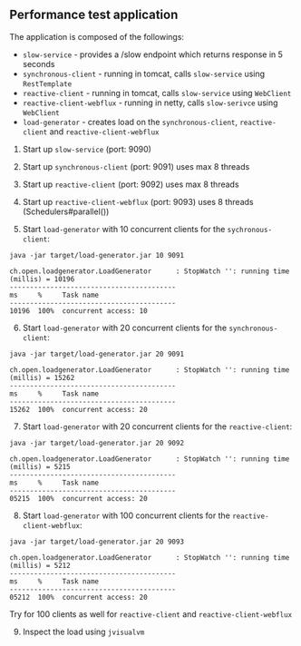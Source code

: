 ## Performance test application

The application is composed of the followings:

- `slow-service` - provides a /slow endpoint which returns response in 5 seconds
- `synchronous-client` - running in tomcat, calls `slow-service` using `RestTemplate`
- `reactive-client` - running in tomcat, calls `slow-service` using `WebClient`
- `reactive-client-webflux` - running in netty, calls `slow-serivce` using `WebClient`
- `load-generator` - creates load on the `synchronous-client`, `reactive-client` and `reactive-client-webflux` 

1. Start up `slow-service` (port: 9090)
2. Start up `synchronous-client` (port: 9091) uses max 8 threads
3. Start up `reactive-client` (port: 9092) uses max 8 threads
4. Start up `reactive-client-webflux` (port: 9093) uses 8 threads (Schedulers#parallel())

5. Start `load-generator` with 10 concurrent clients for the `sychronous-client`:

```
java -jar target/load-generator.jar 10 9091

ch.open.loadgenerator.LoadGenerator      : StopWatch '': running time (millis) = 10196
-----------------------------------------
ms     %     Task name
-----------------------------------------
10196  100%  concurrent access: 10
```

6. Start `load-generator` with 20 concurrent clients for the `synchronous-client`:

```
java -jar target/load-generator.jar 20 9091

ch.open.loadgenerator.LoadGenerator      : StopWatch '': running time (millis) = 15262
-----------------------------------------
ms     %     Task name
-----------------------------------------
15262  100%  concurrent access: 20
```

7. Start `load-generator` with 20 concurrent clients for the `reactive-client`:

```
java -jar target/load-generator.jar 20 9092

ch.open.loadgenerator.LoadGenerator      : StopWatch '': running time (millis) = 5215
-----------------------------------------
ms     %     Task name
-----------------------------------------
05215  100%  concurrent access: 20
```

8. Start `load-generator` with 100 concurrent clients for the `reactive-client-webflux`:

```
java -jar target/load-generator.jar 20 9093

ch.open.loadgenerator.LoadGenerator      : StopWatch '': running time (millis) = 5212
-----------------------------------------
ms     %     Task name
-----------------------------------------
05212  100%  concurrent access: 20
```

Try for 100 clients as well for `reactive-client` and `reactive-client-webflux`

9. Inspect the load using `jvisualvm`